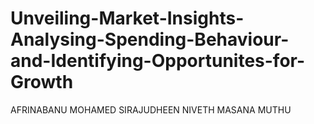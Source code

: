 # Unveiling-Market-Insights-Analysing-Spending-Behaviour-and-Identifying-Opportunites-for-Growth
AFRINABANU MOHAMED SIRAJUDHEEN NIVETH MASANA MUTHU
